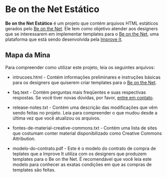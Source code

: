 # Be on the Net Estático

**Be on the Net Estático** é um projeto que contém arquivos HTML estáticos gerados pelo [Be on the Net][1]. Ele tem como objetivo atender aos designers que se interessarem em implementar templates para o [Be on the Net][1], uma plataforma que está sendo desenvolvida pela [Improve It][3].

## Mapa da Mina

Para compreender como utilizar este projeto, leia os seguintes arquivos:

* intrucoes.html - Contém informações preliminares e instruções básicas para os designers que quiserem criar templates para o [Be on the Net][1].

* faq.text - Contém perguntas mais freqüentes e suas respectivas respostas. Se você tiver novas dúvidas, por favor, [entre em contato][2].

* release-notes.txt - Contém uma descrição das modificações que vêm sendo feitas no projeto. Leia para compreender o que mudou desde a última vez que você atualizou os arquivos.

* fontes-de-material-creative-commons.txt - Contém uma lista de sites que costumam conter material disponibilizado como Creative Commons Attribution. 

* modelo-do-contrato.pdf - Este é o modelo do contrato de compra de teplates que a Improve It utiliza com os designers que produzem templates para o Be on the Net. É recomendável que você leia este modelo para conhecer as exatas condições em que as compras de templates são feitas.

[1]:    http://beonthe.net
[2]:    http://www.improveit.com.br/br/contato
[3]:    http://www.improveit.com.br